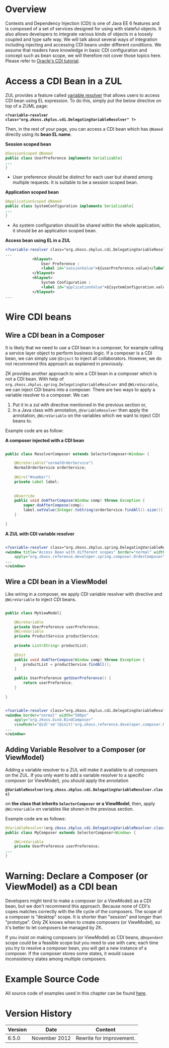 # Overview

Contexts and Dependency Injection (CDI) is one of Java EE 6 features and
is composed of a set of services designed for using with stateful
objects. It also allows developers to integrate various kinds of objects
in a loosely coupled and type safe way. We will talk about several ways
of integration including injecting and accessing CDI beans under
different conditions. We assume that readers have knowledge in basic CDI
configuration and concept such as bean scope, we will therefore not
cover those topics here. Please refer to [Oracle's CDI tutorial](http://docs.oracle.com/javaee/6/tutorial/doc/gjbnr.html).

# Access a CDI Bean in a ZUL

ZUL provides a feature called [ variable resolver]({{site.baseurl}}/zk_dev_ref/ui_composing/zuml/el_expressions#Variable_Resolver)
that allows users to access CDI bean using EL expression. To do this,
simply put the below directive on top of a ZUML page:

**`<?variable-resolver class="org.zkoss.zkplus.cdi.DelegatingVariableResolver" ?>`**

Then, in the rest of your page, you can access a CDI bean which has
`@Named` directly using its **bean EL name**.

**Session scoped bean**

```java
@SessionScoped @Named
public class UserPreference implements Serializable{
...
}
```

- User preference should be distinct for each user but shared among
  multiple requests. It is suitable to be a session scoped bean.

**Application scoped bean**

```java
@ApplicationScoped @Named
public class SystemConfiguration implements Serializable{
...
}
```

- As system configuration should be shared within the whole application,
  it should be an application scoped bean.

**Access bean using EL in a ZUL**

```xml
<?variable-resolver class="org.zkoss.zkplus.cdi.DelegatingVariableResolver"?>
...
            <hlayout>
                User Preference :
                <label id="sessionValue">${userPreference.value}</label>
            </hlayout>
            <hlayout>
                System Configuration :
                <label id="applicationValue">${systemConfiguration.value}</label>
            </hlayout>
...
```

# Wire CDI beans

## Wire a CDI bean in a Composer

It is likely that we need to use a CDI bean in a composer, for example
calling a service layer object to perform business logic. If a composer
is a CDI bean, we can simply use `@Inject` to inject all collaborators.
However, we do not recommend this approach as explained in previously.

ZK provides another approach to wire a CDI bean in a composer which is
not a CDI bean. With help of
`org.zkoss.zkplus.spring.DelegatingVariableResolver` and
`@WireVairable`, we can inject CDI beans into a composer. There are two
ways to apply a variable resolver to a composer. We can

1.  Put it in a zul with directive mentioned in the previous section or,
2.  In a Java class with annotation, `@VariableResolver` then apply the
    annotation, `@WireVariable` on the variables which we want to inject
    CDI beans to.

Example code are as follow:

**A composer injected with a CDI bean**

```java

public class ResolverComposer extends SelectorComposer<Window> {

    @WireVariable("normalOrderService")
    NormalOrderService orderService;
    
    @Wire("#number")
    private Label label;
    
    
    @Override
    public void doAfterCompose(Window comp) throws Exception {
        super.doAfterCompose(comp);
        label.setValue(Integer.toString(orderService.findAll().size()));
    }
    
}
```

**A ZUL with CDI variable resolver**

```xml

<?variable-resolver class="org.zkoss.zkplus.spring.DelegatingVariableResolver"?>
<window title="Access Bean with different scopes" border="normal" width="700px"
    apply="org.zkoss.reference.developer.spring.composer.OrderComposer">
...
</window>
```

## Wire a CDI bean in a ViewModel

Like wiring in a composer, we apply CDI variable resolver with directive
and `@WireVariable` to inject CDI beans.

```java

public class MyViewModel{

    @WireVariable
    private UserPreference userPreference;
    @WireVariable
    private ProductService productService;
    
    private List<String> productList;
    
    @Init
    public void doAfterCompose(Window comp) throws Exception {
        productList = productService.findAll();
    }

    public UserPreference getUserPreference() {
        return userPreference;
    }
    
}
```

```xml

<?variable-resolver class="org.zkoss.zkplus.cdi.DelegatingVariableResolver"?>
<window border="normal" width="500px"
    apply="org.zkoss.bind.BindComposer" 
    viewModel="@id('vm')@init('org.zkoss.reference.developer.composer.MyViewModel')">
...
</window>
```

## Adding Variable Resolver to a Composer (or ViewModel)

Adding a variable resolver to a ZUL will make it available to all
composers on the ZUL. If you only want to add a variable resolver to a
specific composer (or ViewModel), you should apply the annotation

**`@VariableResolver(org.zkoss.zkplus.cdi.DelegatingVariableResolver.class)`**

on **the class that inherits `SelectorComposer` or a ViewModel**, then,
apply `@WireVariable` on variables like shown in the previous section.

Example code are as follows:

```java
@VariableResolver(org.zkoss.zkplus.cdi.DelegatingVariableResolver.class)
public class MyComposer extends SelectorComposer<Window> {

    @WireVariable
    private UserPreference userPreference;
...
}
```

# Warning: Declare a Composer (or ViewModel) as a CDI bean

Developers might tend to make a composer (or a ViewModel) as a CDI bean,
but we don't recommend this approach. Because none of CDI's copes
matches correctly with the life cycle of the composers. The scope of a
composer is "desktop" scope. It is shorter than "session" and longer
than "prototype". Only ZK knows when to create composers (or ViewModel),
so it's better to let composers be managed by ZK.

If you insist on making composers (or ViewModel) as CDI beans,
`@Dependent` scope could be a feasible scope but you need to use with
care; each time you try to resolve a composer bean, you will get a new
instance of a composer. If the composer stores some states, it would
cause inconsistency states among multiple composers.

# Example Source Code

All source code of examples used in this chapter can be found
[here](https://github.com/zkoss/zkbooks/tree/master/developersreference/integration.cdi).

# Version History

| Version | Date          | Content                  |
|---------|---------------|--------------------------|
| 6.5.0   | November 2012 | Rewrite for improvement. |
